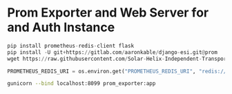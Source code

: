 # Prom Exporter and Web Server for and Auth Instance

```python
pip install prometheus-redis-client flask
pip install -U git+https://gitlab.com/aaronkable/django-esi.git@prom
wget https://raw.githubusercontent.com/Solar-Helix-Independent-Transport/allianceauth-prom-client/master/prom_exporter.py

PROMETHEUS_REDIS_URI = os.environ.get("PROMETHEUS_REDIS_URI", "redis://localhost:6379/3")

```

```bash
gunicorn --bind localhost:8099 prom_exporter:app
```